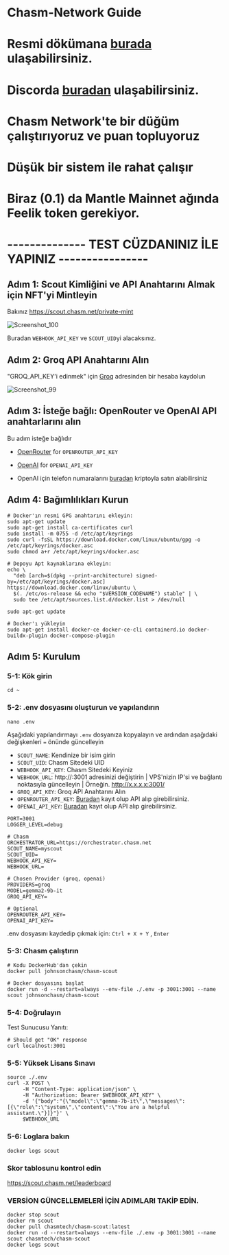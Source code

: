 # Chasm-Network Guide

# Resmi dökümana [burada](https://network-docs.chasm.net/chasm-scout-season-0/chasm-inference-scout-setup-guide) ulaşabilirsiniz.
# Discorda [buradan](https://discord.gg/gYKWwmfv) ulaşabilirsiniz.

# Chasm Network'te bir düğüm çalıştırıyoruz ve puan topluyoruz

# Düşük bir sistem ile rahat çalışır

# Biraz (0.1) da Mantle Mainnet ağında Feelik token gerekiyor. 

# -------------- TEST CÜZDANINIZ İLE YAPINIZ ----------------

## Adım 1: Scout Kimliğini ve API Anahtarını Almak için NFT'yi Mintleyin
Bakınız https://scout.chasm.net/private-mint

![Screenshot_100](https://github.com/user-attachments/assets/76c84ff6-656f-4c61-9420-fb345e0a6040)


Buradan `WEBHOOK_API_KEY` ve `SCOUT_UID`yi alacaksınız.

## Adım 2: Groq API Anahtarını Alın
"GROQ_API_KEY'i edinmek" için [Groq](https://console.groq.com/keys) adresinden bir hesaba kaydolun

![Screenshot_99](https://github.com/user-attachments/assets/d7eb8406-cea3-4cec-a66c-006872aca31d)

## Adım 3: İsteğe bağlı: OpenRouter ve OpenAI API anahtarlarını alın
Bu adım isteğe bağlıdır
- [OpenRouter](https://openrouter.ai/) for `OPENROUTER_API_KEY`

- [OpenAI](https://platform.openai.com/api-keys) for `OPENAI_API_KEY`

- OpenAI için telefon numaralarını [buradan](https://smspva.com/?ref=724518) kriptoyla satın alabilirsiniz
  
## Adım 4: Bağımlılıkları Kurun
```console
# Docker'ın resmi GPG anahtarını ekleyin:
sudo apt-get update
sudo apt-get install ca-certificates curl
sudo install -m 0755 -d /etc/apt/keyrings
sudo curl -fsSL https://download.docker.com/linux/ubuntu/gpg -o /etc/apt/keyrings/docker.asc
sudo chmod a+r /etc/apt/keyrings/docker.asc

# Depoyu Apt kaynaklarına ekleyin:
echo \
  "deb [arch=$(dpkg --print-architecture) signed-by=/etc/apt/keyrings/docker.asc] https://download.docker.com/linux/ubuntu \
  $(. /etc/os-release && echo "$VERSION_CODENAME") stable" | \
  sudo tee /etc/apt/sources.list.d/docker.list > /dev/null

sudo apt-get update

# Docker'ı yükleyin
sudo apt-get install docker-ce docker-ce-cli containerd.io docker-buildx-plugin docker-compose-plugin
```

## Adım 5: Kurulum
### 5-1: Kök girin
```console
cd ~
```

### 5-2: .env dosyasını oluşturun ve yapılandırın
```console
nano .env
```

Aşağıdaki yapılandırmayı `.env` dosyanıza kopyalayın ve ardından aşağıdaki değişkenleri `=` önünde güncelleyin
- `SCOUT_NAME`: Kendinize bir isim girin
- `SCOUT_UID`: Chasm Sitedeki UID
- `WEBHOOK_API_KEY`: Chasm Sitedeki Keyiniz
- `WEBHOOK_URL`: http://<ip>:3001 adresinizi değiştirin | VPS'nizin IP'si ve bağlantı noktasıyla güncelleyin | Örneğin. http://x.x.x.x:3001/
- `GROQ_API_KEY`: Groq API Anahtarını Alın
- `OPENROUTER_API_KEY`: [Buradan](https://openrouter.ai/settings/keys) kayıt olup API alıp girebilirsiniz.
- `OPENAI_API_KEY`: [Buradan](https://platform.openai.com/api-keys) kayıt olup API alıp girebilirsiniz.
```console
PORT=3001
LOGGER_LEVEL=debug

# Chasm
ORCHESTRATOR_URL=https://orchestrator.chasm.net
SCOUT_NAME=myscout
SCOUT_UID=
WEBHOOK_API_KEY=
WEBHOOK_URL=

# Chosen Provider (groq, openai)
PROVIDERS=groq
MODEL=gemma2-9b-it
GROQ_API_KEY=

# Optional
OPENROUTER_API_KEY=
OPENAI_API_KEY=
```
.env dosyasını kaydedip çıkmak için: `Ctrl + X + Y` , `Enter`

### 5-3: Chasm çalıştırın
```console
# Kodu DockerHub'dan çekin
docker pull johnsonchasm/chasm-scout

# Docker dosyasını başlat
docker run -d --restart=always --env-file ./.env -p 3001:3001 --name scout johnsonchasm/chasm-scout
```

### 5-4: Doğrulayın
Test Sunucusu Yanıtı:
```console
# Should get "OK" response
curl localhost:3001
```

### 5-5: Yüksek Lisans Sınavı
```console
source ./.env
curl -X POST \
     -H "Content-Type: application/json" \
     -H "Authorization: Bearer $WEBHOOK_API_KEY" \
     -d '{"body":"{\"model\":\"gemma-7b-it\",\"messages\":[{\"role\":\"system\",\"content\":\"You are a helpful assistant.\"}]}"}' \
     $WEBHOOK_URL
```

### 5-6: Loglara bakın
```console
docker logs scout
```

### Skor tablosunu kontrol edin
https://scout.chasm.net/leaderboard


### VERSİON GÜNCELLEMELERİ İÇİN ADIMLARI TAKİP EDİN.
```console
docker stop scout
docker rm scout
docker pull chasmtech/chasm-scout:latest
docker run -d --restart=always --env-file ./.env -p 3001:3001 --name scout chasmtech/chasm-scout
docker logs scout
```
